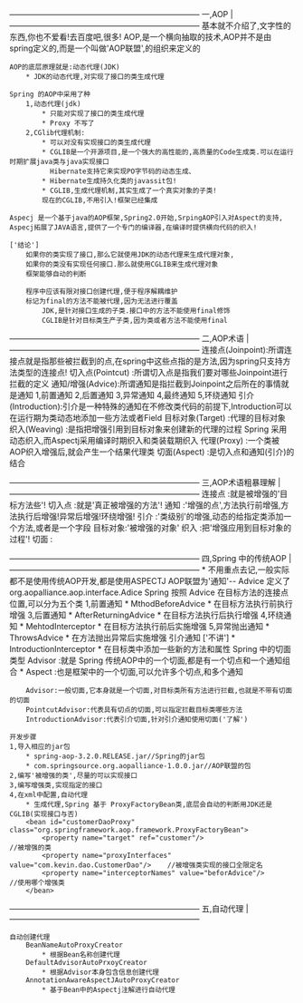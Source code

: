 ――――――――――――――――――――――――
一,AOP					|
――――――――――――――――――――――――
	基本就不介绍了,文字性的东西,你也不爱看!去百度吧,很多!
	AOP,是一个横向抽取的技术,AOP并不是由spring定义的,而是一个叫做'AOP联盟',的组织来定义的

	AOP的底层原理就是:动态代理(JDK)
		* JDK的动态代理,对实现了接口的类生成代理
	
	Spring 的AOP中采用了种
		1,动态代理(jdk)
			* 只能对实现了接口的类生成代理
			* Proxy 不写了
		2,CGlib代理机制:
			* 可以对没有实现接口的类生成代理
			* CGLIB是一个开源项目,是一个强大的高性能的,高质量的Code生成类.可以在运行时期扩展java类与java实现接口
			  Hibernate支持它来实现PO字节码的动态生成、
			* Hibernate生成持久化类的javassit包!
			* CGLIB,生成代理机制,其实生成了一个真实对象的子类!
			现在的CGLIB,不用引入!框架已经集成

	Aspecj 是一个基于java的AOP框架,Spring2.0开始,SrpingAOP引入对Aspect的支持,
	Aspecj拓展了JAVA语言,提供了一个专门的编译器,在编译时提供横向代码的织入!

	['结论']
		如果你的类实现了接口,那么它就使用JDK的动态代理来生成代理对象,
		如果你的类没有实现任何接口.那么就使用CGLIB来生成代理对象
		框架能够自动的判断

		程序中应该有限对接口创建代理,便于程序解耦维护
		标记为final的方法不能被代理,因为无法进行覆盖
			JDK,是针对接口生成的子类.接口中的方法不能使用final修饰
			CGLIB是针对目标类生产子类,因为类或者方法不能使用final

――――――――――――――――――――――――
二,AOP术语				|
――――――――――――――――――――――――
	连接点(Joinpoint):所谓连接点就是指那些被拦截到的点,在spring中这些点指的是方法,因为spring只支持方法类型的连接点!
	切入点(Pointcut) :所谓切入点是指我们要对哪些Joinpoint进行拦截的定义
	通知/增强(Advice):所谓通知是指拦截到Joinpoint之后所在的事情就是通知
						1,前置通知
						2,后置通知
						3,异常通知
						4,最终通知
						5,环绕通知
	引介(Introduction):引介是一种特殊的通知在不修改类代码的前提下,Introduction可以在运行期为类动态地添加一些方法或者Field
	目标对象(Target) :代理的目标对象
	织入(Weaving)	 :是指把增强引用到目标对象来创建新的代理的过程
						Spring 采用动态织入,而Aspectj采用编译时期织入和类装载期织入
	代理(Proxy)		 :一个类被AOP织入增强后,就会产生一个结果代理类
	切面(Aspect)	 :是切入点和通知(引介)的结合

――――――――――――――――――――――――
三,AOP术语粗暴理解		|
――――――――――――――――――――――――
	连接点	:就是被增强的'目标方法些'!
	切入点	:就是'真正被增强的方法'!
	通知	:'增强的点',方法执行前增强,方法执行后增强!异常后增强!环绕增强!
	引介	:'类级别'的增强,动态的给指定类添加一个方法,或者是一个字段
	目标对象:'被增强的对象'
	织入	:把'增强应用到目标对象的过程'!
	切面	:

――――――――――――――――――――――――
四,Spring 中的传统AOP	|
――――――――――――――――――――――――
	* 不用重点去记,一般实际都不是使用传统AOP开发,都是使用ASPECTJ
	AOP联盟为'通知'-- Advice 定义了 org.aopalliance.aop.interface.Adice
	Spring 按照 Advice 在目标方法的连接点位置,可以分为五个类
		1,前置通知
			* MthodBeforeAdvice
			* 在目标方法执行前执行增强
		3,后置通知
			* AfterReturningAdvice
			* 在目标方法执行后执行增强
		4,环绕通知
			* MehtodInterceptor
			* 在目标方法执行前后实施增强
		5,异常抛出通知
			* ThrowsAdvice
			* 在方法抛出异常后实施增强
		引介通知 ['不讲']
			* IntroductionInterceptor
			* 在目标类中添加一些新的方法和属性
	Spring 中的切面类型
		Advisor :就是 Spring 传统AOP中的一个切面,都是有一个切点和一个通知组合
			* Aspect	:也是框架中的一个切面,可以允许多个切点,和多个通知

		Advisor:一般切面,它本身就是一个切面,对目标类所有方法进行拦截,也就是不带有切面的切面
		PointcutAdvisor:代表具有切点的切面,可以指定拦截目标类哪些方法
		IntroductionAdvisor:代表引介切面,针对引介通知使用切面('了解')
	
	开发步骤
	1,导入相应的jar包
		* spring-aop-3.2.0.RELEASE.jar//Spring的jar包
		* com.springsource.org.aopalliance-1.0.0.jar//AOP联盟的包
	2,编写'被增强的类',尽量的可以实现接口
	3,编写增强类,实现指定的接口
	4,在xml中配置,自动代理
		* 生成代理,Spring 基于 ProxyFactoryBean类,底层会自动的判断用JDK还是CGLIB(实现接口与否)
		<bean id="customerDaoProxy" class="org.springframework.aop.framework.ProxyFactoryBean">
			<property name="target" ref="customer"/>								//被增强的类
			<property name="proxyInterfaces" value="com.kevin.dao.CustomerDao"/>	//被增强类实现的接口全限定名
			<property name="interceptorNames" value="beforAdvice"/>					//使用哪个增强类
		</bean>


――――――――――――――――――――――――
五,自动代理				|
――――――――――――――――――――――――
	
	自动创建代理
		BeanNameAutoProxyCreator
			* 根据Bean名称创建代理
		DefaultAdvisorAutoPrxoyCreator
			* 根据Advisor本身包含信息创建代理
		AnnotationAwareAspectJAutoProxyCreator
			* 基于Bean中的Aspectj注解进行自动代理
	

